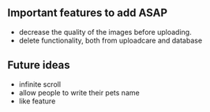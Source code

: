 ## Important features to add ASAP

- decrease the quality of the images before uploading.
- delete functionality, both from uploadcare and database

## Future ideas

- infinite scroll
- allow people to write their pets name
- like feature
